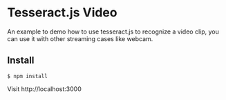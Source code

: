 Tesseract.js Video
==================

An example to demo how to use tesseract.js to recognize a video clip, you can use it with other streaming cases like webcam.

## Install

```
$ npm install 
```

Visit http://localhost:3000